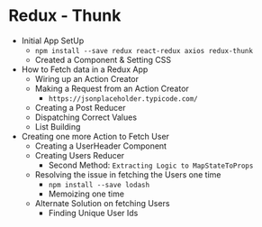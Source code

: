 # Redux - Thunk
- Initial App SetUp 
    - `npm install --save redux react-redux axios redux-thunk`
    - Created a Component & Setting CSS
- How to Fetch data in a Redux App
    - Wiring up an Action Creator
    - Making a Request from an Action Creator
        - `https://jsonplaceholder.typicode.com/`
    - Creating a Post Reducer
    - Dispatching Correct Values
    - List Building
- Creating one more Action to Fetch User
    - Creating a UserHeader Component
    - Creating Users Reducer
        - Second Method: `Extracting Logic to MapStateToProps`
    - Resolving the issue in fetching the Users one time
        - `npm install --save lodash`
        - Memoizing one time
    - Alternate Solution on fetching Users
        - Finding Unique User Ids